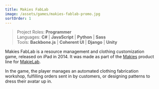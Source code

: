 ```yaml
---
title: Makies FabLab
image: /assets/games/makies-fablab-promo.jpg
sortOrder: 1
---
```


<youtube title="Makies FabLab Trailer" videoid="-w61oqAx4gI"></youtube>

> Project Roles: **Programmer**\
> Languages: **C#** | **JavaScript** | **Python** | **Sass**\
> Tools: **Backbone.js** | **Coherent UI** | **Django** | **Unity**

Makies FabLab is a resource management and clothing customization game, released
on iPad in 2014. It was made as part of the [Makies](https://mymakie.com/)
product line for [MakieLab](https://mymakie.com/).

In the game, the player manages an automated clothing fabrication workshop,
fulfilling orders sent in by customers, or designing patterns to dress their
avatar up in.
